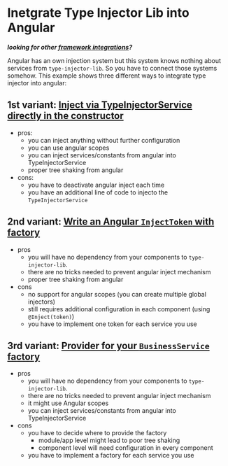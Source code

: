 # Inetgrate Type Injector Lib into Angular
***looking for other [framework integrations](../README.md)?***  

Angular has an own injection system but this system knows nothing about services from ```type-injector-lib```.
So you have to connect those systems somehow. This example shows three different ways to integrate type injector into angular:

## 1st variant: [Inject via TypeInjectorService directly in the constructor](./src/app/inject-directly.md)
  * pros:
    - you can inject anything without further configuration
    - you can use angular scopes
    - you can inject services/constants from angular into TypeInjectorService
    - proper tree shaking from angular
  * cons:
    - you have to deactivate angular inject each time
    - you have an additional line of code to injecto the ```TypeInjectorService```

## 2nd variant: [Write an Angular ```InjectToken``` with factory](./src/app/inject-by-token-factory.md)
  * pros
    - you will have no dependency from your components to ```type-injector-lib```.
    - there are no tricks needed to prevent angular inject mechanism
    - proper tree shaking from angular
  * cons
    - no support for angular scopes (you can create multiple global injectors)
    - still requires additional configuration in each component (using ```@Inject(token)```)
    - you have to implement one token for each service you use

## 3rd variant: [Provider for your ```BusinessService``` factory](./src/app/inject-from-provider.md)
  * pros
    - you will have no dependency from your components to ```type-injector-lib```.
    - there are no tricks needed to prevent angular inject mechanism
    - it might use Angular scopes
    - you can inject services/constants from angular into TypeInjectorService
  * cons
    - you have to decide where to provide the factory
      - module/app level might lead to poor tree shaking
      - component level will need configuration in every component
    - you have to implement a factory for each service you use
